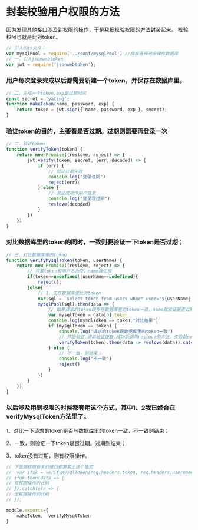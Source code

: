 # 封装校验用户权限的方法

因为发现其他接口涉及到权限的操作，于是我把校验权限的方法封装起来。
校验权限也就是比对token。

```js
// 引入的js文件：
var mysqlPool = require('../conf/mysqlPool') //换成连接池来操作数据库
// 一、引入jsonwebtoken
var jwt = require('jsonwebtoken');
```

### 用户每次登录完成以后都需要新建一个token，并保存在数据库里。
```js
// 二、生成一个token,exp是过期时间
const secret = 'yating';
function makeToken(name, password, exp) {
    return token = jwt.sign({ name, password, exp }, secret);
}
```

### 验证token的目的，主要看是否过期。过期则需要再登录一次
```js
// 二、验证token
function verifyToken(token) {
    return new Promise((reslove, reject) => {
        jwt.verify(token, secret, (err, decoded) => {
            if (err) {
                // 验证过期失败
                console.log("登录过期")
                reject(err);
            } else {
                // 验证成功传用户信息
                console.log("登录没过期")
                reslove(decoded)
            }
        })
    })
}
```

### 对比数据库里的token的同时，一致则要验证一下token是否过期；
```js
// 三、对比数据库里的token
function verifyMysqlToken(token, userName) {
    return new Promise((reslove, reject) => {
        // 只要token和用户名为空，name就失败
        if(token==undefined||userName==undefined){
            reject();
        }else{
            // 1、先在数据库里比对token
            var sql = `select token from users where user='${userName}'; `
            mysqlPool(sql).then(data => {
                // 如果请求的token跟存在数据库里的token一直，name就验证是否过期；
                var mysqlToken = data[0].token
                console.log(mysqlToken == token,"对比结果")
                if (mysqlToken == token) {
                    console.log("请求的token跟数据库里的token一致")
                    // 开始验证,调用验证函数,成功后调用reslove的方法，失败就reject（）
                    verifyToken(token).then(data => reslove(data)).catch(err => reject())
                } else {
                    // 不一致，则结束；
                    console.log("不一致")
                    reject()
                }
            })
        }
    })
}
```
### 以后涉及用到权限的时候都套用这个方式，其中1、2我已经合在verifyMysqlToken方法里了。

 1、对比一下请求的token是否与数据库里的token一致，不一致则结束；

 2、一致，则验证一下token是否过期。过期则结束；

 3、token没有过期，则有权限操作。

```js
// 下面跟权限有关的接口都要套上这个格式
//  var ifok = verifyMysqlToken(req.headers.token, req.headers.username);
// ifok.then(data => {
// 有权限操作的代码
// }).catch(err => {
// 无权限操作的代码
// });

module.exports={
    makeToken,  verifyMysqlToken
}
```